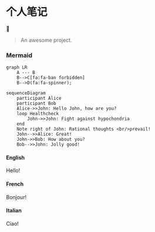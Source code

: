 # 个人笔记

:100:

> An awesome project.

### Mermaid

```mermaid
graph LR
    A --- B
    B-->C[fa:fa-ban forbidden]
    B-->D(fa:fa-spinner);
```

```mermaid
sequenceDiagram
    participant Alice
    participant Bob
    Alice->>John: Hello John, how are you?
    loop Healthcheck
        John->>John: Fight against hypochondria
    end
    Note right of John: Rational thoughts <br/>prevail!
    John-->>Alice: Great!
    John->>Bob: How about you?
    Bob-->>John: Jolly good!
```

<!-- tabs:start -->

#### **English**

Hello!

#### **French**

Bonjour!

#### **Italian**

Ciao!

<!-- tabs:end -->
